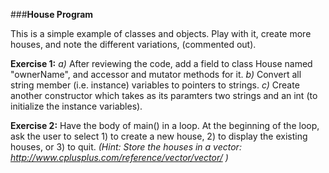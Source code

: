 ###**House Program**

This is a simple example of classes and objects.  Play with it, create more houses, and note the different variations, (commented out).

**Exercise 1:**
*a)* After reviewing the code, add a field to class House named "ownerName", and accessor and mutator methods for it.
*b)* Convert all string member (i.e. instance) variables to pointers to strings.
*c)* Create another constructor which takes as its paramters two strings and an int (to initialize the instance variables).  

**Exercise 2:** Have the body of main() in a loop.  At the beginning of the loop, ask the user to select 1) to create a new house, 2) to display the existing houses, or 3) to quit.  *(Hint: Store the houses in a vector: http://www.cplusplus.com/reference/vector/vector/ )*
